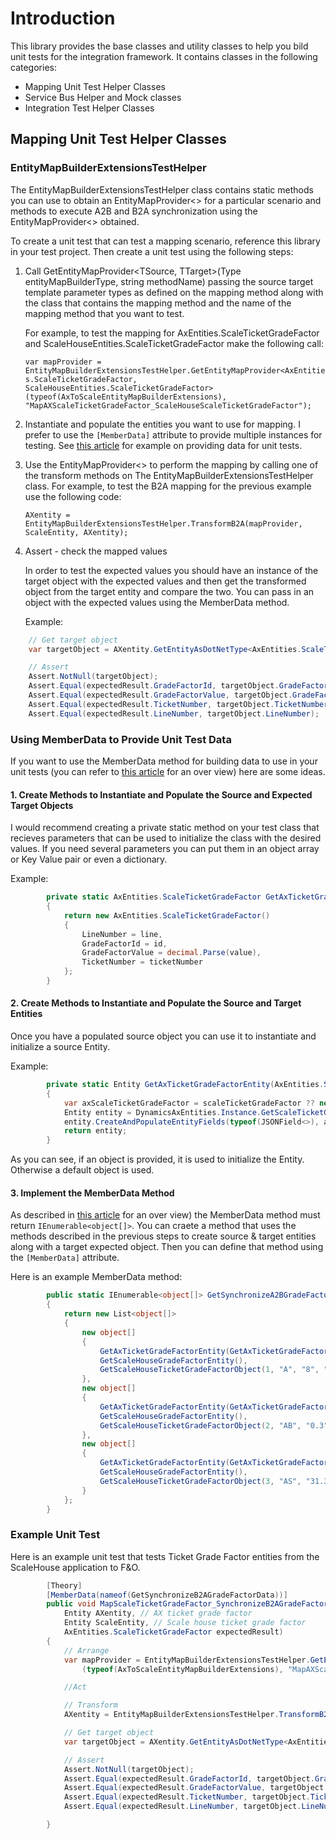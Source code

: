 ﻿# Introduction
This library provides the base classes and utility classes to help you bild unit tests for the integration framework.
It contains classes in the following categories:
* Mapping Unit Test Helper Classes
* Service Bus Helper and Mock classes
* Integration Test Helper Classes

## Mapping Unit Test Helper Classes
### EntityMapBuilderExtensionsTestHelper
The EntityMapBuilderExtensionsTestHelper class contains static methods you can use to obtain an EntityMapProvider<> for a particular scenario
and methods to execute A2B and B2A synchronization using the EntityMapProvider<>
obtained.

To create a unit test that can test a mapping scenario, reference this library
in your test project. Then create a unit test using the following steps:

1. Call GetEntityMapProvider<TSource, TTarget>(Type entityMapBuilderType, string methodName) passing
the source target template parameter types as defined on the mapping method along with the class that contains
the mapping method and the name of the mapping method that you want to test.

    For example, to test the mapping for AxEntities.ScaleTicketGradeFactor and ScaleHouseEntities.ScaleTicketGradeFactor
make the following call: 

    `var mapProvider = EntityMapBuilderExtensionsTestHelper.GetEntityMapProvider<AxEntities.ScaleTicketGradeFactor, ScaleHouseEntities.ScaleTicketGradeFactor>(typeof(AxToScaleEntityMapBuilderExtensions), "MapAXScaleTicketGradeFactor_ScaleHouseScaleTicketGradeFactor");`

2. Instantiate and populate the entities you want to use for mapping. I prefer to use the `[MemberData]` attribute to provide multiple
instances for testing. See [this article](https://andrewlock.net/creating-parameterised-tests-in-xunit-with-inlinedata-classdata-and-memberdata/) for example on providing data for unit tests.
3. Use the EntityMapProvider<> to perform the mapping by calling one of the transform methods on
The EntityMapBuilderExtensionsTestHelper class. For example, to test the B2A mapping for the previous example use the following code:

    `AXentity = EntityMapBuilderExtensionsTestHelper.TransformB2A(mapProvider, ScaleEntity, AXentity);`

4. Assert - check the mapped values

    In order to test the expected values you should have an instance of the target object
with the expected values and then get the transformed object from the target entity and compare
the two. You can pass in an object with the expected values using the MemberData method.

    Example:
```C#
    // Get target object
    var targetObject = AXentity.GetEntityAsDotNetType<AxEntities.ScaleTicketGradeFactor>();

    // Assert
    Assert.NotNull(targetObject);
    Assert.Equal(expectedResult.GradeFactorId, targetObject.GradeFactorId);
    Assert.Equal(expectedResult.GradeFactorValue, targetObject.GradeFactorValue);
    Assert.Equal(expectedResult.TicketNumber, targetObject.TicketNumber);
    Assert.Equal(expectedResult.LineNumber, targetObject.LineNumber);
```
### Using MemberData to Provide Unit Test Data
If you want to use the MemberData method for building data to use in your unit tests
(you can refer to [this article](https://andrewlock.net/creating-parameterised-tests-in-xunit-with-inlinedata-classdata-and-memberdata/) for an over view) here are some ideas.

#### 1. Create Methods to Instantiate and Populate the Source and Expected Target Objects
I would recommend creating a private static method on your test class that recieves parameters that can be used
to initialize the class with the desired values. If you need several parameters you can put them in an object array 
or Key Value pair or even a dictionary.

Example:
```C#
        private static AxEntities.ScaleTicketGradeFactor GetAxTicketGradeFactorObject(int line, string id, string value, string ticketNumber)
        {
            return new AxEntities.ScaleTicketGradeFactor()
            {
                LineNumber = line,
                GradeFactorId = id,
                GradeFactorValue = decimal.Parse(value),
                TicketNumber = ticketNumber
            };
        }
```
#### 2. Create Methods to Instantiate and Populate the Source and Target Entities
Once you have a populated source object you can use it to instantiate and initialize a source Entity.

Example:
```C#
        private static Entity GetAxTicketGradeFactorEntity(AxEntities.ScaleTicketGradeFactor scaleTicketGradeFactor = null)
        {
            var axScaleTicketGradeFactor = scaleTicketGradeFactor ?? new AxEntities.ScaleTicketGradeFactor();
            Entity entity = DynamicsAxEntities.Instance.GetScaleTicketGradeFactorEntity();
            entity.CreateAndPopulateEntityFields(typeof(JSONField<>), axScaleTicketGradeFactor);
            return entity;
        }
```
As you can see, if an object is provided, it is used to initialize the Entity. Otherwise a default object is used.

#### 3. Implement the MemberData Method
As described in [this article](https://andrewlock.net/creating-parameterised-tests-in-xunit-with-inlinedata-classdata-and-memberdata/) for an over view) the MemberData
method must return `IEnumerable<object[]>`. You can craete a method that uses the methods described in the previous steps
to create source & target entities along with a target expected object. Then you can define that method using the `[MemberData]` attribute.

Here is an example MemberData method:
```C#
        public static IEnumerable<object[]> GetSynchronizeA2BGradeFactorData()
        {
            return new List<object[]>
            {
                new object[]
                {
                    GetAxTicketGradeFactorEntity(GetAxTicketGradeFactorObject(1, "A", "8", "0000169")),
                    GetScaleHouseGradeFactorEntity(),
                    GetScaleHouseTicketGradeFactorObject(1, "A", "8", "0000169")
                },
                new object[]
                {
                    GetAxTicketGradeFactorEntity(GetAxTicketGradeFactorObject(2, "AB", "0.3", "0000169")),
                    GetScaleHouseGradeFactorEntity(),
                    GetScaleHouseTicketGradeFactorObject(2, "AB", "0.3", "0000169")
                },
                new object[]
                {
                    GetAxTicketGradeFactorEntity(GetAxTicketGradeFactorObject(3, "AS", "31.3", "0000169")),
                    GetScaleHouseGradeFactorEntity(),
                    GetScaleHouseTicketGradeFactorObject(3, "AS", "31.3", "0000169")
                }
            };
        }
```
### Example Unit Test
Here is an example unit test that tests Ticket Grade Factor entities from the ScaleHouse application to F&O.

```C#
        [Theory]
        [MemberData(nameof(GetSynchronizeB2AGradeFactorData))]
        public void MapScaleTicketGradeFactor_SynchronizeB2AGradeFactor_CorrectMapping(
            Entity AXentity, // AX ticket grade factor
            Entity ScaleEntity, // Scale house ticket grade factor
            AxEntities.ScaleTicketGradeFactor expectedResult)
        {
            // Arrange
            var mapProvider = EntityMapBuilderExtensionsTestHelper.GetEntityMapProvider<AxEntities.ScaleTicketGradeFactor, ScaleHouseEntities.ScaleTicketGradeFactor>
                (typeof(AxToScaleEntityMapBuilderExtensions), "MapAXScaleTicketGradeFactor_ScaleHouseScaleTicketGradeFactor");

            //Act

            // Transform
            AXentity = EntityMapBuilderExtensionsTestHelper.TransformB2A(mapProvider, ScaleEntity, AXentity);

            // Get target object
            var targetObject = AXentity.GetEntityAsDotNetType<AxEntities.ScaleTicketGradeFactor>();

            // Assert
            Assert.NotNull(targetObject);
            Assert.Equal(expectedResult.GradeFactorId, targetObject.GradeFactorId);
            Assert.Equal(expectedResult.GradeFactorValue, targetObject.GradeFactorValue);
            Assert.Equal(expectedResult.TicketNumber, targetObject.TicketNumber);
            Assert.Equal(expectedResult.LineNumber, targetObject.LineNumber);

        }


```



